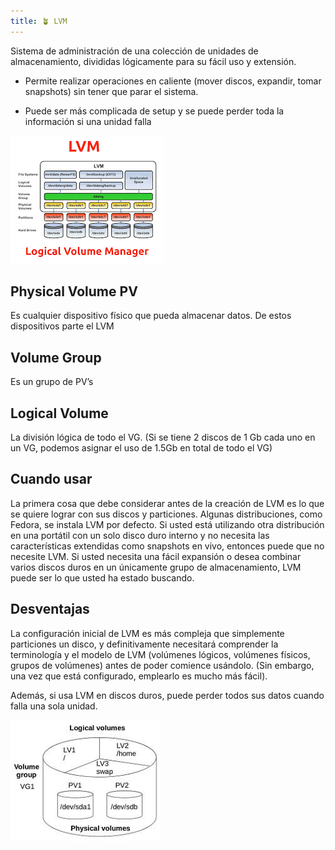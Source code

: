 ```yaml
---
title: 🪴 LVM
---
```


Sistema de administración de una colección de unidades de almacenamiento, divididas lógicamente para su fácil uso y extensión.
    
-   Permite realizar operaciones en caliente (mover discos, expandir, tomar snapshots) sin tener que parar el sistema.
    
-   Puede ser más complicada de setup y se puede perder toda la información si una unidad falla

![Caracteristicas](/sistemas-distribuidos/Examen2/images/lvm.png)
## Physical Volume PV 
Es cualquier dispositivo físico que pueda almacenar datos. De estos dispositivos parte el LVM
    
## Volume Group 
Es un grupo de PV’s

## Logical Volume 
La división lógica de todo el VG. (Si se tiene 2 discos de 1 Gb cada uno en un VG, podemos asignar el uso de 1.5Gb en total de todo el VG)

## Cuando usar
La primera cosa que debe considerar antes de la creación de LVM es lo que se quiere lograr con sus discos y particiones. Algunas distribuciones, como Fedora, se instala LVM por defecto.
Si usted está utilizando otra distribución en una portátil con un solo disco duro interno y no necesita las características extendidas como snapshots en vivo, entonces puede que no necesite LVM. Si usted necesita una fácil expansión o desea combinar varios discos duros en un únicamente grupo de almacenamiento, LVM puede ser lo que usted ha estado buscando.

## Desventajas
La configuración inicial de LVM es más compleja que simplemente particiones un disco, y definitivamente necesitará comprender la terminología y el modelo de LVM (volúmenes lógicos, volúmenes físicos, grupos de volúmenes) antes de poder comience usándolo. (Sin embargo, una vez que está configurado, emplearlo es mucho más fácil).

Además, si usa LVM en discos duros, puede perder todos sus datos cuando falla una sola unidad.

![Caracteristicas](/sistemas-distribuidos/Examen2/images/lvm2.jpg)
